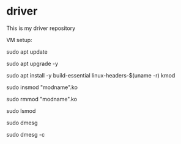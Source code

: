 # driver

This is my driver repository

VM setup:

sudo apt update

sudo apt upgrade -y

sudo apt install -y build-essential linux-headers-$(uname -r) kmod

sudo insmod "modname".ko

sudo rmmod "modname".ko

sudo lsmod

sudo dmesg

sudo dmesg -c
